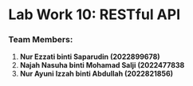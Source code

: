 # Lab Work 10: RESTful API

### **Team Members:**
1. **Nur Ezzati binti Saparudin (2022899678)**
2. **Najah Nasuha binti Mohamad Salji (2022477838**
3. **Nur Ayuni Izzah binti Abdullah (2022821856)**
